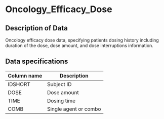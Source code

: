 # Oncology_Efficacy_Dose

## Description of Data

Oncology efficacy dose data, specifying patients dosing history including duration of the dose, dose amount, and dose interruptions information.

## Data specifications


Column name  |  Description
------------- | -------------
IDSHORT  | Subject ID
DOSE  | Dose amount
TIME  | Dosing time
COMB  | Single agent or combo

